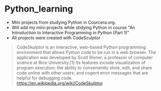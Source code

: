 # Python_learning
- Mini projects from studying Python in Courcera.org.
- Will add my mini-projects while stidying Python in course "An Introduction to Interactive Programming in Python (Part 1)"
- All projects were created with CodeSculptor
>CodeSkulptor is an interactive, web-based Python programming environment that allows Python code to be run in a web browser. The application was developed by Scott Rixner, a professor of computer science at Rice University.[1] Its features include visualization of program execution; the ability to conveniently store, edit, and share code online with other users; and cogent error messages that are helpful for debugging code.
>https://en.wikipedia.org/wiki/CodeSkulptor
